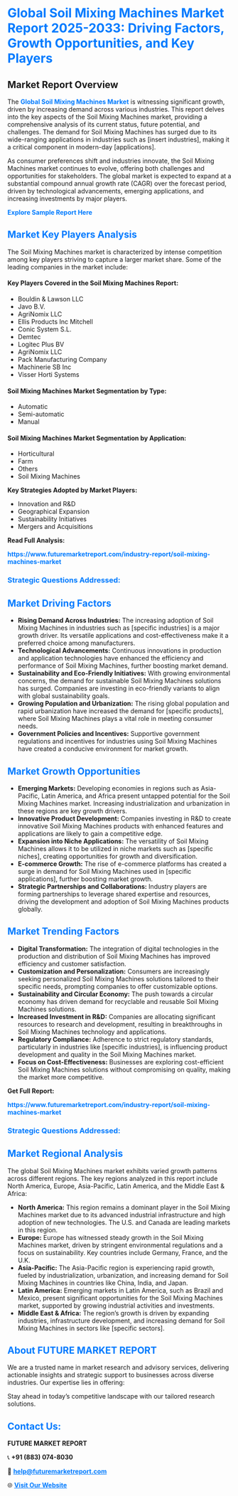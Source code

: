 <h1 style="color: #007BFF;">Global Soil Mixing Machines Market Report 2025-2033: Driving Factors, Growth Opportunities, and Key Players</h1>

<section id="overview">
<h2>Market Report Overview</h2>
<p>The <a href="https://www.futuremarketreport.com/industry-report/soil-mixing-machines-market" style="color: #007BFF; text-decoration: none;"><strong>Global Soil Mixing Machines Market</strong></a> is witnessing significant growth, driven by increasing demand across various industries. This report delves into the key aspects of the Soil Mixing Machines market, providing a comprehensive analysis of its current status, future potential, and challenges. The demand for Soil Mixing Machines has surged due to its wide-ranging applications in industries such as [insert industries], making it a critical component in modern-day [applications].</p>
<p>As consumer preferences shift and industries innovate, the Soil Mixing Machines market continues to evolve, offering both challenges and opportunities for stakeholders. The global market is expected to expand at a substantial compound annual growth rate (CAGR) over the forecast period, driven by technological advancements, emerging applications, and increasing investments by major players.</p>
</section>

<section id="overview">
<p><a href="https://www.futuremarketreport.com/request-sample/reportId=128240" style="color: #007BFF; text-decoration: none;"><strong>Explore Sample Report Here</strong></a></p>
</section>

<section id="key-players">
<h2 style="color: #007BFF;">Market Key Players Analysis</h2>
<p>The Soil Mixing Machines market is characterized by intense competition among key players striving to capture a larger market share. Some of the leading companies in the market include:</p>
<h4>Key Players Covered in the Soil Mixing Machines Report:</h4>
<ul><li>Bouldin &amp; Lawson LLC</li><li>Javo B.V.</li><li>AgriNomix LLC</li><li>Ellis Products Inc Mitchell</li><li>Conic System S.L.</li><li>Demtec</li><li>Logitec Plus BV</li><li>AgriNomix LLC</li><li>Pack Manufacturing Company</li><li>Machinerie SB Inc</li><li>Visser Horti Systems</li></ul>
<h4>Soil Mixing Machines Market Segmentation by Type:</h4>
<ul><li>Automatic</li><li>Semi-automatic</li><li>Manual</li></ul>

<h4>Soil Mixing Machines Market Segmentation by Application:</h4>
<ul><li>Horticultural</li><li>Farm</li><li>Others</li><li>Soil Mixing Machines</li></ul>
<p><strong>Key Strategies Adopted by Market Players:</strong></p>
<ul>
<li>Innovation and R&D</li>
<li>Geographical Expansion</li>
<li>Sustainability Initiatives</li>
<li>Mergers and Acquisitions</li>
</ul>
</section>

<section>
<p><strong>Read Full Analysis: </strong></p><a href="https://www.futuremarketreport.com/industry-report/soil-mixing-machines-market" style="color: #007BFF; text-decoration: none;"><strong>https://www.futuremarketreport.com/industry-report/soil-mixing-machines-market</strong></a>
<h3 style="color: #007BFF;">Strategic Questions Addressed:</h3>
</section>

<section id="driving-factors">
<h2 style="color: #007BFF;">Market Driving Factors</h2>
<ul>
<li><strong>Rising Demand Across Industries:</strong> The increasing adoption of Soil Mixing Machines in industries such as [specific industries] is a major growth driver. Its versatile applications and cost-effectiveness make it a preferred choice among manufacturers.</li>
<li><strong>Technological Advancements:</strong> Continuous innovations in production and application technologies have enhanced the efficiency and performance of Soil Mixing Machines, further boosting market demand.</li>
<li><strong>Sustainability and Eco-Friendly Initiatives:</strong> With growing environmental concerns, the demand for sustainable Soil Mixing Machines solutions has surged. Companies are investing in eco-friendly variants to align with global sustainability goals.</li>
<li><strong>Growing Population and Urbanization:</strong> The rising global population and rapid urbanization have increased the demand for [specific products], where Soil Mixing Machines plays a vital role in meeting consumer needs.</li>
<li><strong>Government Policies and Incentives:</strong> Supportive government regulations and incentives for industries using Soil Mixing Machines have created a conducive environment for market growth.</li>
</ul>
</section>

<section id="growth-opportunities">
<h2 style="color: #007BFF;">Market Growth Opportunities</h2>
<ul>
<li><strong>Emerging Markets:</strong> Developing economies in regions such as Asia-Pacific, Latin America, and Africa present untapped potential for the Soil Mixing Machines market. Increasing industrialization and urbanization in these regions are key growth drivers.</li>
<li><strong>Innovative Product Development:</strong> Companies investing in R&D to create innovative Soil Mixing Machines products with enhanced features and applications are likely to gain a competitive edge.</li>
<li><strong>Expansion into Niche Applications:</strong> The versatility of Soil Mixing Machines allows it to be utilized in niche markets such as [specific niches], creating opportunities for growth and diversification.</li>
<li><strong>E-commerce Growth:</strong> The rise of e-commerce platforms has created a surge in demand for Soil Mixing Machines used in [specific applications], further boosting market growth.</li>
<li><strong>Strategic Partnerships and Collaborations:</strong> Industry players are forming partnerships to leverage shared expertise and resources, driving the development and adoption of Soil Mixing Machines products globally.</li>
</ul>
</section>

<section id="trending-factors">
<h2 style="color: #007BFF;">Market Trending Factors</h2>
<ul>
<li><strong>Digital Transformation:</strong> The integration of digital technologies in the production and distribution of Soil Mixing Machines has improved efficiency and customer satisfaction.</li>
<li><strong>Customization and Personalization:</strong> Consumers are increasingly seeking personalized Soil Mixing Machines solutions tailored to their specific needs, prompting companies to offer customizable options.</li>
<li><strong>Sustainability and Circular Economy:</strong> The push towards a circular economy has driven demand for recyclable and reusable Soil Mixing Machines solutions.</li>
<li><strong>Increased Investment in R&D:</strong> Companies are allocating significant resources to research and development, resulting in breakthroughs in Soil Mixing Machines technology and applications.</li>
<li><strong>Regulatory Compliance:</strong> Adherence to strict regulatory standards, particularly in industries like [specific industries], is influencing product development and quality in the Soil Mixing Machines market.</li>
<li><strong>Focus on Cost-Effectiveness:</strong> Businesses are exploring cost-efficient Soil Mixing Machines solutions without compromising on quality, making the market more competitive.</li>
</ul>
</section>

<section>
<p><strong>Get Full Report: </strong></p><a href="https://www.futuremarketreport.com/industry-report/soil-mixing-machines-market" style="color: #007BFF; text-decoration: none;"><strong>https://www.futuremarketreport.com/industry-report/soil-mixing-machines-market</strong></a>
<h3 style="color: #007BFF;">Strategic Questions Addressed:</h3>
</section>


<section id="regional-analysis">
<h2 style="color: #007BFF;">Market Regional Analysis</h2>
<p>The global Soil Mixing Machines market exhibits varied growth patterns across different regions. The key regions analyzed in this report include North America, Europe, Asia-Pacific, Latin America, and the Middle East & Africa:</p>
<ul>
<li><strong>North America:</strong> This region remains a dominant player in the Soil Mixing Machines market due to its advanced industrial infrastructure and high adoption of new technologies. The U.S. and Canada are leading markets in this region.</li>
<li><strong>Europe:</strong> Europe has witnessed steady growth in the Soil Mixing Machines market, driven by stringent environmental regulations and a focus on sustainability. Key countries include Germany, France, and the U.K.</li>
<li><strong>Asia-Pacific:</strong> The Asia-Pacific region is experiencing rapid growth, fueled by industrialization, urbanization, and increasing demand for Soil Mixing Machines in countries like China, India, and Japan.</li>
<li><strong>Latin America:</strong> Emerging markets in Latin America, such as Brazil and Mexico, present significant opportunities for the Soil Mixing Machines market, supported by growing industrial activities and investments.</li>
<li><strong>Middle East & Africa:</strong> The region’s growth is driven by expanding industries, infrastructure development, and increasing demand for Soil Mixing Machines in sectors like [specific sectors].</li>
</ul>
</section>

<footer>
<h2 style="color: #007BFF;">About FUTURE MARKET REPORT</h2>
<p>We are a trusted name in market research and advisory services, delivering actionable insights and strategic support to businesses across diverse industries. Our expertise lies in offering:</p>

<p>Stay ahead in today’s competitive landscape with our tailored research solutions.</p>

<h2 style="color: #007BFF;">Contact Us:</h2>
<p><strong>FUTURE MARKET REPORT</strong></p>
<p>📞 <strong>+91 (883) 074-8030</strong></p>
<p>📧 <strong><a href="mailto:help@futuremarketreport.com" style="color: #007BFF;">help@futuremarketreport.com</a></strong></p>
<p>🌐 <strong><a href="https://www.futuremarketreport.com/" style="color: #007BFF;">Visit Our Website</a></strong></p>
</footer>